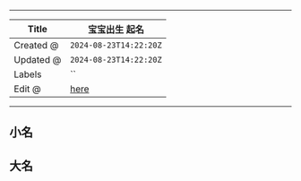 -----

| Title     | 宝宝出生 起名                                            |
| --------- | -------------------------------------------------- |
| Created @ | `2024-08-23T14:22:20Z`                             |
| Updated @ | `2024-08-23T14:22:20Z`                             |
| Labels    | \`\`                                               |
| Edit @    | [here](https://github.com/junxnone/ywiki/issues/8) |

-----

## 小名

## 大名
